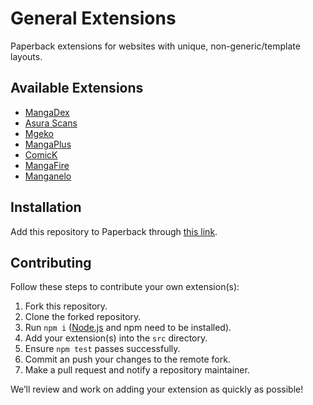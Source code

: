 # General Extensions

Paperback extensions for websites with unique, non-generic/template layouts.

## Available Extensions

- [MangaDex](https://mangadex.org)
- [Asura Scans](https://asuracomic.net)
- [Mgeko](https://mgeko.cc)
- [MangaPlus](https://mangaplus.shueisha.co.jp)
- [ComicK](https://comick.io)
- [MangaFire](https://mangafire.to)
- [Manganelo](https://m.manganelo.com)

## Installation

Add this repository to Paperback through [this link](https://paperback-community.github.io/general-extensions/0.9/stable).

## Contributing

Follow these steps to contribute your own extension(s):

1. Fork this repository.
2. Clone the forked repository.
3. Run `npm i` ([Node.js](https://nodejs.org) and npm need to be installed).
4. Add your extension(s) into the `src` directory.
5. Ensure `npm test` passes successfully.
6. Commit an push your changes to the remote fork.
7. Make a pull request and notify a repository maintainer.

We’ll review and work on adding your extension as quickly as possible!
